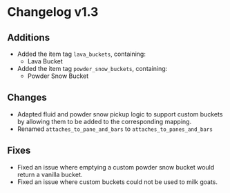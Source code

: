 # Changelog v1.3

## Additions
- Added the item tag `lava_buckets`, containing:
  - Lava Bucket
- Added the item tag `powder_snow_buckets`, containing:
  - Powder Snow Bucket

## Changes
- Adapted fluid and powder snow pickup logic to support custom buckets by allowing them to be added to the corresponding mapping.
- Renamed `attaches_to_pane_and_bars` to `attaches_to_panes_and_bars`

## Fixes
- Fixed an issue where emptying a custom powder snow bucket would return a vanilla bucket.
- Fixed an issue where custom buckets could not be used to milk goats.